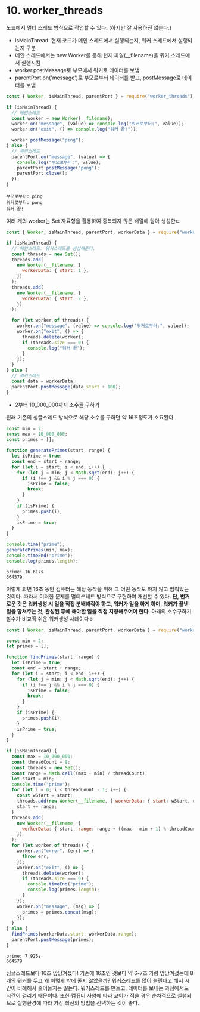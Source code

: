 ﻿# 10. worker_threads

노드에서 멀티 스레드 방식으로 작업할 수 있다. (하지만 잘 사용하진 않는다.)

- isMainThread: 현재 코드가 메인 스레드에서 실행되는지, 워커 스레드에서 실행되는지 구분
- 메인 스레드에서는 new Worker를 통해 현재 파일(\_\_filename)을 워커 스레드에서 실행시킴
- worker.postMessage로 부모에서 워커로 데이터를 보냄
- parentPort.on('message')로 부모로부터 데이터를 받고, postMessage로 데이터를 보냄

```jsx
const { Worker, isMainThread, parentPort } = require("worker_threads");

if (isMainThread) {
  // 메인스레드
  const worker = new Worker(__filename);
  worker.on("message", (value) => console.log("워커로부터:", value));
  worker.on("exit", () => console.log("워커 끝!"));

  worker.postMessage("ping");
} else {
  // 워커스레드
  parentPort.on("message", (value) => {
    console.log("부모로부터:", value);
    parentPort.postMessage("pong");
    parentPort.close();
  });
}
```

```
부모로부터: ping
워커로부터: pong
워커 끝!
```

여러 개의 worker는 Set 자료형을 활용하여 중복되지 않은 배열에 담아 생성한ㄷ

```jsx
const { Worker, isMainThread, parentPort, workerData } = require("worker_threads");

if (isMainThread) {
  // 메인스레드: 워커스레드를 생성해준다.
  const threads = new Set();
  threads.add(
    new Worker(__filename, {
      workerData: { start: 1 },
    })
  );
  threads.add(
    new Worker(__filename, {
      workerData: { start: 2 },
    })
  );

  for (let worker of threads) {
    worker.on("message", (value) => console.log("워커로부터:", value));
    worker.on("exit", () => {
      threads.delete(worker);
      if (threads.size === 0) {
        console.log("워커 끝");
      }
    });
  }
} else {
  // 워커스레드
  const data = workerData;
  parentPort.postMessage(data.start + 100);
}
```

- 2부터 10_000_000까지 소수들 구하기

원래 기존의 싱글스레드 방식으로 해당 소수를 구하면 약 16초정도가 소요된다.

```jsx
const min = 2;
const max = 10_000_000;
const primes = [];

function generatePrimes(start, range) {
  let isPrime = true;
  const end = start + range;
  for (let i = start; i < end; i++) {
    for (let j = min; j < Math.sqrt(end); j++) {
      if (i !== j && i % j === 0) {
        isPrime = false;
        break;
      }
    }
    if (isPrime) {
      primes.push(i);
    }
    isPrime = true;
  }
}

console.time("prime");
generatePrimes(min, max);
console.timeEnd("prime");
console.log(primes.length);
```

```
prime: 16.617s
664579
```

이렇게 되면 16초 동안 컴퓨터는 해당 동작을 위해 그 어떤 동작도 하지 않고 멈춰있는 것이다. 따라서 이러한 문제를 멀티쓰레드 방식으로 구현하여 개선할 수 있다. **단, 번거로운 것은 워커생성 시 일을 직접 분배해줘야 하고, 워커가 일을 하게 하며, 워커가 끝낸 일을 합쳐주는 것, 완성된 후에 해야할 일을 직접 지정해주어야 한다.** 아래의 소수구하기 함수가 비교적 쉬운 워커생성 사례이다ㅎ

```jsx
const { Worker, isMainThread, parentPort, workerData } = require("worker_threads");

const min = 2;
let primes = [];

function findPrimes(start, range) {
  let isPrime = true;
  const end = start + range;
  for (let i = start; i < end; i++) {
    for (let j = min; j < Math.sqrt(end); j++) {
      if (i !== j && i % j === 0) {
        isPrime = false;
        break;
      }
    }
    if (isPrime) {
      primes.push(i);
    }
    isPrime = true;
  }
}

if (isMainThread) {
  const max = 10_000_000;
  const threadCount = 8;
  const threads = new Set();
  const range = Math.ceil((max - min) / threadCount);
  let start = min;
  console.time("prime");
  for (let i = 0; i < threadCount - 1; i++) {
    const wStart = start;
    threads.add(new Worker(__filename, { workerData: { start: wStart, range } }));
    start += range;
  }
  threads.add(
    new Worker(__filename, {
      workerData: { start, range: range + ((max - min + 1) % threadCount) },
    })
  );
  for (let worker of threads) {
    worker.on("error", (err) => {
      throw err;
    });
    worker.on("exit", () => {
      threads.delete(worker);
      if (threads.size === 0) {
        console.timeEnd("prime");
        console.log(primes.length);
      }
    });
    worker.on("message", (msg) => {
      primes = primes.concat(msg);
    });
  }
} else {
  findPrimes(workerData.start, workerData.range);
  parentPort.postMessage(primes);
}
```

```
prime: 7.925s
664579
```

싱글스레드보다 10초 앞당겨졌다! 기존에 16초인 것보다 약 6-7초 가량 앞당겨졌는데 8개의 워커를 두고 왜 이렇게 밖에 줄지 않았을까? 워커스레드를 많이 늘린다고 해서 시간이 비례해서 줄어들지는 않는다. 워커스레드를 만들고, 데이터를 보내는 과정에서도 시간이 걸리기 때문이다. 또한 컴퓨터 사양에 따라 코어가 적을 경우 순차적으로 실행되므로 실행환경에 따라 가장 최선의 방법을 선택하는 것이 좋다.
